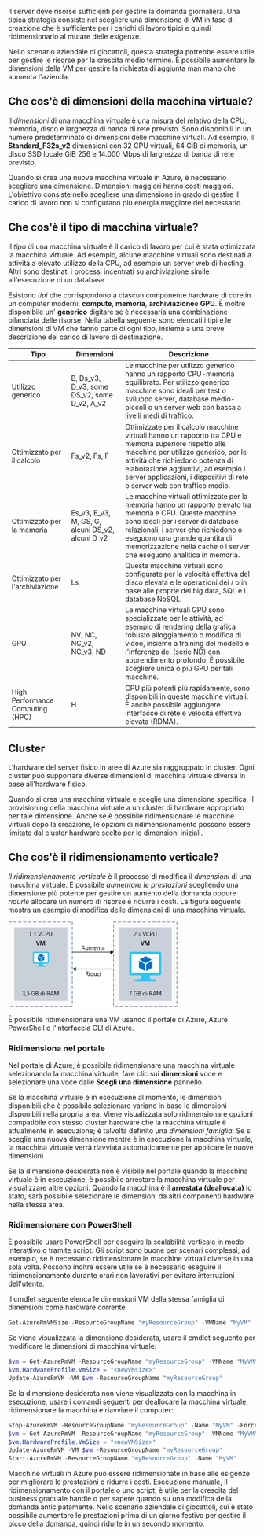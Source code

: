 Il server deve risorse sufficienti per gestire la domanda giornaliera. Una tipica strategia consiste nel scegliere una dimensione di VM in fase di creazione che è sufficiente per i carichi di lavoro tipici e quindi ridimensionarlo al mutare delle esigenze.

Nello scenario aziendale di giocattoli, questa strategia potrebbe essere utile per gestire le risorse per la crescita medio termine. È possibile aumentare le dimensioni della VM per gestire la richiesta di aggiunta man mano che aumenta l'azienda.

## <a name="what-is-virtual-machine-size"></a>Che cos'è di dimensioni della macchina virtuale?

Il _dimensioni_ di una macchina virtuale è una misura del relativo della CPU, memoria, disco e larghezza di banda di rete previsto. Sono disponibili in un numero predeterminato di dimensioni delle macchine virtuali. Ad esempio, il **Standard_F32s_v2** dimensioni con 32 CPU virtuali, 64 GiB di memoria, un disco SSD locale GiB 256 e 14.000 Mbps di larghezza di banda di rete previsto.

Quando si crea una nuova macchina virtuale in Azure, è necessario scegliere una dimensione. Dimensioni maggiori hanno costi maggiori. L'obiettivo consiste nello scegliere una dimensione in grado di gestire il carico di lavoro non si configurano più energia maggiore del necessario.

## <a name="what-is-virtual-machine-type"></a>Che cos'è il tipo di macchina virtuale?

Il _tipo_ di una macchina virtuale è il carico di lavoro per cui è stata ottimizzata la macchina virtuale. Ad esempio, alcune macchine virtuali sono destinati a attività a elevato utilizzo della CPU, ad esempio un server web di hosting. Altri sono destinati i processi incentrati su archiviazione simile all'esecuzione di un database.

Esistono _tipi_ che corrispondono a ciascun componente hardware di core in un computer moderni: **compute**, **memoria**, **archiviazione**e  **GPU**. È inoltre disponibile un' **generico** digitare se è necessaria una combinazione bilanciata delle risorse. Nella tabella seguente sono elencati i tipi e le dimensioni di VM che fanno parte di ogni tipo, insieme a una breve descrizione del carico di lavoro di destinazione.

|Tipo|Dimensioni|Descrizione|
|---|---|---|
|Utilizzo generico|B, Ds_v3, D_v3, some DS_v2, some D_v2, A_v2|Le macchine per utilizzo generico hanno un rapporto CPU-memoria equilibrato. Per utilizzo generico macchine sono ideali per test o sviluppo server, database medio-piccoli o un server web con bassa a livelli medi di traffico.|
|Ottimizzato per il calcolo|Fs_v2, Fs, F|Ottimizzate per il calcolo macchine virtuali hanno un rapporto tra CPU e memoria superiore rispetto alle macchine per utilizzo generico, per le attività che richiedono potenza di elaborazione aggiuntivi, ad esempio i server applicazioni, i dispositivi di rete o server web con traffico medio.|
|Ottimizzato per la memoria|Es_v3, E_v3, M, GS, G, alcuni DS_v2, alcuni D_v2|Le macchine virtuali ottimizzate per la memoria hanno un rapporto elevato tra memoria e CPU. Queste macchine sono ideali per i server di database relazionali, i server che richiedono o eseguono una grande quantità di memorizzazione nella cache o i server che eseguono analitica in memoria.|
|Ottimizzato per l'archiviazione|Ls|Queste macchine virtuali sono configurate per la velocità effettiva del disco elevata e le operazioni dei / o in base alle proprie dei big data, SQL e i database NoSQL.|
|GPU|NV, NC, NC_v2, NC_v3, ND|Le macchine virtuali GPU sono specializzate per le attività, ad esempio di rendering della grafica robusto alloggiamento o modifica di video, insieme a training del modello e l'inferenza dei (serie ND) con apprendimento profondo. È possibile scegliere unica o più GPU per tali macchine.|
|High Performance Computing (HPC)|H|CPU più potenti più rapidamente, sono disponibili in queste macchine virtuali. È anche possibile aggiungere interfacce di rete e velocità effettiva elevata (RDMA).|

## <a name="clusters"></a>Cluster

L'hardware del server fisico in aree di Azure sia raggruppato in cluster. Ogni cluster può supportare diverse dimensioni di macchina virtuale diversa in base all'hardware fisico.

Quando si crea una macchina virtuale e sceglie una dimensione specifica, il provisioning della macchina virtuale a un cluster di hardware appropriato per tale dimensione. Anche se è possibile ridimensionare le macchine virtuali dopo la creazione, le opzioni di ridimensionamento possono essere limitate dal cluster hardware scelto per le dimensioni iniziali.

## <a name="what-is-vertical-scaling"></a>Che cos'è il ridimensionamento verticale?

_Il ridimensionamento verticale_ è il processo di modifica il _dimensioni_ di una macchina virtuale. È possibile _aumentare le prestazioni_ scegliendo una dimensione più potente per gestire un aumento della domanda oppure _ridurle_ allocare un numero di risorse e ridurre i costi. La figura seguente mostra un esempio di modifica delle dimensioni di una macchina virtuale.

![Un'illustrazione che mostra la scalabilità verticale e scalabilità verso il basso di una macchina virtuale per modificare le funzionalità delle prestazioni.](../media/2-ScaleUpDown.png)

È possibile ridimensionare una VM usando il portale di Azure, Azure PowerShell o l'interfaccia CLI di Azure.

### <a name="resize-in-the-portal"></a>Ridimensiona nel portale

Nel portale di Azure, è possibile ridimensionare una macchina virtuale selezionando la macchina virtuale, fare clic sui **dimensioni** voce e selezionare una voce dalle **Scegli una dimensione** pannello. 

Se la macchina virtuale è in esecuzione al momento, le dimensioni disponibili che è possibile selezionare variano in base le dimensioni disponibili nella propria area. Viene visualizzata solo ridimensionare opzioni compatibile con stesso cluster hardware che la macchina virtuale è attualmente in esecuzione; è talvolta definito una *dimensioni famiglia*. Se si sceglie una nuova dimensione mentre è in esecuzione la macchina virtuale, la macchina virtuale verrà riavviata automaticamente per applicare le nuove dimensioni.

Se la dimensione desiderata non è visibile nel portale quando la macchina virtuale è in esecuzione, è possibile arrestare la macchina virtuale per visualizzare altre opzioni. Quando la macchina è il **arrestata (deallocata)** lo stato, sarà possibile selezionare le dimensioni da altri componenti hardware nella stessa area.

### <a name="resize-with-powershell"></a>Ridimensionare con PowerShell

È possibile usare PowerShell per eseguire la scalabilità verticale in modo interattivo o tramite script. Gli script sono buone per scenari complessi; ad esempio, se è necessario ridimensionare le macchine virtuali diverse in una sola volta. Possono inoltre essere utile se è necessario eseguire il ridimensionamento durante orari non lavorativi per evitare interruzioni dell'utente.

Il cmdlet seguente elenca le dimensioni VM della stessa famiglia di dimensioni come hardware corrente:

```PowerShell
Get-AzureRmVMSize -ResourceGroupName "myResourceGroup" -VMName "MyVM"
```

Se viene visualizzata la dimensione desiderata, usare il cmdlet seguente per modificare le dimensioni di macchina virtuale:

```PowerShell
$vm = Get-AzureRmVM -ResourceGroupName "myResourceGroup" -VMName "MyVM"
$vm.HardwareProfile.VmSize = "<newVMsize>"
Update-AzureRmVM -VM $vm -ResourceGroupName "myResourceGroup"
```

Se la dimensione desiderata non viene visualizzata con la macchina in esecuzione, usare i comandi seguenti per deallocare la macchina virtuale, ridimensionare la macchina e riavviare il computer:

```PowerShell
Stop-AzureRmVM -ResourceGroupName "myResourceGroup" -Name "MyVM" -Force
$vm = Get-AzureRmVM -ResourceGroupName "myResourceGroup" -VMName "MyVM"
$vm.HardwareProfile.VmSize = "<newVMSize>"
Update-AzureRmVM -VM $vm -ResourceGroupName "myResourceGroup"
Start-AzureRmVM -ResourceGroupName "myResourceGroup" -Name "MyVM"
```

Macchine virtuali in Azure può essere ridimensionate in base alle esigenze per migliorare le prestazioni o ridurre i costi. Esecuzione manuale, il ridimensionamento con il portale o uno script, è utile per la crescita del business graduale handle o per sapere quando su una modifica della domanda anticipatamente. Nello scenario aziendale di giocattoli, cui è stato possibile aumentare le prestazioni prima di un giorno festivo per gestire il picco della domanda, quindi ridurle in un secondo momento.
